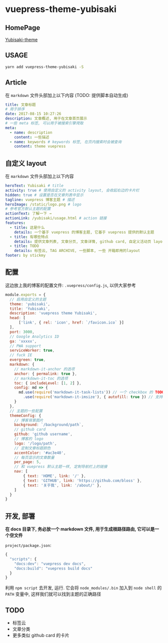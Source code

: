 # vuepress-theme-yubisaki

## HomePage

[Yubisaki-theme](https://stickmy.cn/yubisaki/)

## USAGE

```bash
yarn add vuepress-theme-yubisaki -S
```

## Article

在 `markdown` 文件头部加上以下内容 (TODO: 提供脚本自动生成)

```yaml
title: 文章标题
# 用于排序
date: 2017-08-15 10:27:26
description: 文章概述, 用于在文章首页展示
# 一些 meta 标签, 可以用于被搜索引擎爬取
meta:
  - name: description
    content: 一些描述
  - name: keywords # keywords 标签, 在页内搜索时会被查询
    content: theme vuepress
```

## 自定义 layout

在 `markdown` 文件头部加上以下内容

```yaml
heroText: Yubisaki # title
activity: true # 使用自定义的 activity layout, 会收起右边的卡片栏
hidden: true # 设置是否在文章列表中显示
tagline: vuepress 博客主题 # 描述
heroImage: /static/logo.png # logo
# 参考官方默认主题的配置
actionText: 了解一下 →  
actionLink: /yubisaki/usage.html # action 链接
features:
  - title: 这是什么
    details: 一个基于 vuepress 的博客主题, 它基于 vuepress 提供的默认主题
  - title: 有哪些特点
    details: 提供文章列表, 文章分页, 文章详情, github card, 自定义活动页 layout 等等功能
  - title: TODO
    details: 标签云, TAG ARCHIVE, 一些脚本, 一些 开箱即用的layout
footer: by stickmy
```

## 配置

这边放上我的博客的配置文件: `.vuepress/config.js`, 以供大家参考

```js
module.exports = {
  // 启用自定义的主题
  theme: 'yubisaki',
  title: 'Yubisaki',
  description: 'vuepress theme Yubisaki',
  head: [
      ['link', { rel: 'icon', href: `/favicon.ico` }]
  ],
  port: 3000,
  // Google Analytics ID
  ga: 'xxxxx',
  // PWA support
  serviceWorker: true,
  // fuck IE
  evergreen: true,
  markdown: {
    // markdown-it-anchor 的选项
    anchor: { permalink: true },
    // markdown-it-toc 的选项
    toc: { includeLevel: [1, 2] },
    config: md => {
      md.use(require('markdown-it-task-lists')) // 一个 checkbox 的 TODO List 插件
        .use(require('markdown-it-imsize'), { autofill: true }) // 支持自定义 md 图片大小 ![](http://test.png =200x200)
    }
  },
  // 主题的一些配置
  themeConfig: {
    // 博客背景图片
    background: `/background/path`,
    // github card
    github: 'github username',
    // 博客的 logo
    logo: '/logo/path',
    // 定制文章标题颜色
    accentColor: '#ac3e40',
    // 每页显示的文章数量
    per_page: 5,
    // 和 vuepress 默认主题一样, 定制导航栏上的链接
    nav: [
        { text: 'HOME', link: '/' },
        { text: 'GITHUB', link: 'https://github.com/bloss' },
        { text: '关于我', link: '/about/' }, 
    ]
  }
}
```

## 开发, 部署

**在 docs 目录下, 务必放一个 markdown 文件, 用于生成根路径路由, 它可以是一个空文件**

`project/package.json`:

```js
{
  "scripts": {
    "docs:dev": "vuepress dev docs",
    "docs:build": "vuepress build docs"
  }
}
```

利用 `npm script` 去开发, 运行. 它会将 `node_modules/.bin` 加入到 `node shell` 的 `PATH` 变量中, 这样我们就可以找到主题的正确路径

## TODO

- 标签云
- 文章分类
- 更多类似 github card 的卡片